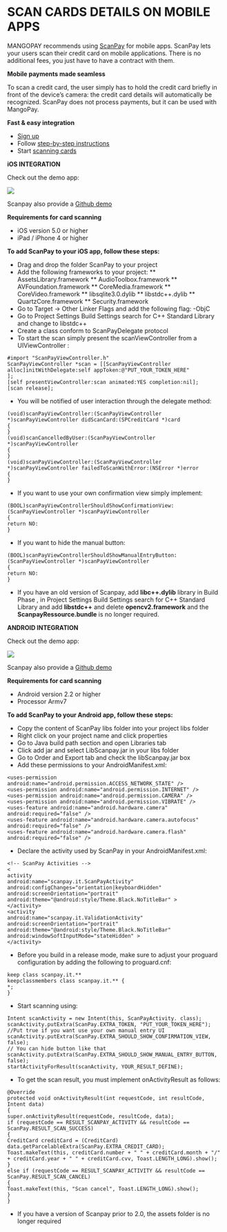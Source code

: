 # SCAN CARDS DETAILS ON MOBILE APPS

MANGOPAY recommends using [ScanPay](https://we.scanpay.it/concept) for mobile apps. ScanPay lets your users scan their credit card on mobile applications. There is no additional fees, you just have to have a contract with them.

**Mobile payments made seamless**

To scan a credit card, the user simply has to hold the credit card briefly in front of the device’s camera: the credit card details will automatically be recognized. ScanPay does not process payments, but it can be used with MangoPay.

**Fast & easy integration**

* [Sign up](https://we.scanpay.it/accounts/new)
* Follow [step-by-step instructions](https://we.scanpay.it/integration)
* Start [scanning cards](https://www.youtube.com/watch?v=LyyXcFaMavs)

**iOS INTEGRATION**

Check out the demo app:

[![](http://demo.dev-app.net/uploads/medias/available_on_appstore-bc7e1a16f5f11bf22e325546cc10d8a3-2.png)](http://www.apple.com/itunes/download/)

Scanpay also provide a [Github demo](https://github.com/scanpay/scanpay-demo-ios)

**Requirements for card scanning**
* iOS version 5.0 or higher
* iPad / iPhone 4 or higher

**To add ScanPay to your iOS app, follow these steps:**
* Drag and drop the folder ScanPay to your project
* Add the following frameworks to your project:
** AssetsLibrary.framework
** AudioToolbox.framework
** AVFoundation.framework
** CoreMedia.framework
** CoreVideo.framework
** libsqlite3.0.dylib
** libstdc++.dylib
** QuartzCore.framework
** Security.framework
* Go to Target -> Other Linker Flags and add the following flag: -ObjC
* Go to Project Settings Build Settings search for C++ Standard Library and change to libstdc++
* Create a class conform to ScanPayDelegate protocol
* To start the scan simply present the scanViewController from a UIViewController :
```
#import "ScanPayViewController.h"
ScanPayViewController *scan = [[ScanPayViewController alloc]initWithDelegate:self appToken:@"PUT_YOUR_TOKEN_HERE"
];
[self presentViewController:scan animated:YES completion:nil];
[scan release];
```
* You will be notified of  user interaction through the delegate method:
```
(void)scanPayViewController:(ScanPayViewController *)scanPayViewController didScanCard:(SPCreditCard *)card
{
}
(void)scanCancelledByUser:(ScanPayViewController *)scanPayViewController
{
}
(void)scanPayViewController:(ScanPayViewController *)scanPayViewController failedToScanWithError:(NSError *)error
{
}
```
* If you want to use your own confirmation view simply implement:
```
(BOOL)scanPayViewControllerShouldShowConfirmationView:(ScanPayViewController *)scanPayViewController
{
return NO:
}
```
* If you want to hide the manual button:
```
(BOOL)scanPayViewControllerShouldShowManualEntryButton:(ScanPayViewController *)scanPayViewController
{
return NO:
}
```
* If you have an old version of Scanpay, add **libc++.dylib** library in Build Phase , in Project Settings Build Settings search for C++ Standard Library and add **libstdc++** and delete **opencv2.framework** and the **ScanpayRessource.bundle** is no longer required.

**ANDROID INTEGRATION**

Check out the demo app:

[![](http://demo.dev-app.net/uploads/medias/button_google_play-8429899bec065f2773a01e62466cc0c1.png)](https://play.google.com/store/apps/details?id=scanpay.it.demo)

Scanpay also provide a [Github demo](https://github.com/scanpay/scanpay-demo-android)

**Requirements for card scanning**
* Android version 2.2 or higher
* Processor Armv7

**To add ScanPay to your Android app, follow these steps:**
* Copy the content of ScanPay libs folder into your project libs folder
* Right click on your project name and click properties
* Go to Java build path section and open Libraries tab
* Click add jar and select LibScanpay.jar in your libs folder
* Go to Order and Export tab and check the libScanpay.jar box
* Add these permissions to your AndroidManifest.xml:
```
<uses-permission android:name="android.permission.ACCESS_NETWORK_STATE" />
<uses-permission android:name="android.permission.INTERNET" />
<uses-permission android:name="android.permission.CAMERA" />
<uses-permission android:name="android.permission.VIBRATE" />
<uses-feature android:name="android.hardware.camera" android:required="false" />
<uses-feature android:name="android.hardware.camera.autofocus" android:required="false" />
<uses-feature android:name="android.hardware.camera.flash" android:required="false" />
```
* Declare the activity used by ScanPay in your AndroidManifest.xml:
```
<!-- ScanPay Activities -->
<
activity
android:name="scanpay.it.ScanPayActivity"
android:configChanges="orientation|keyboardHidden"
android:screenOrientation="portrait"
android:theme="@android:style/Theme.Black.NoTitleBar" >
</activity>
<activity
android:name="scanpay.it.ValidationActivity"
android:screenOrientation="portrait"
android:theme="@android:style/Theme.Black.NoTitleBar"
android:windowSoftInputMode="stateHidden" >
</activity>
```
* Before you build in a release mode, make sure to adjust your proguard configuration by adding the following to proguard.cnf:
```
keep class scanpay.it.**
keepclassmembers class scanpay.it.** {
*;
}
```
* Start scanning using:
```
Intent scanActivity = new Intent(this, ScanPayActivity. class);
scanActivity.putExtra(ScanPay.EXTRA_TOKEN, "PUT_YOUR_TOKEN_HERE");
//Put true if you want use your own manual entry UI
scanActivity.putExtra(ScanPay.EXTRA_SHOULD_SHOW_CONFIRMATION_VIEW, false);
// You can hide button like that
scanActivity.putExtra(ScanPay.EXTRA_SHOULD_SHOW_MANUAL_ENTRY_BUTTON, false);
startActivityForResult(scanActivity, YOUR_RESULT_DEFINE);
```
* To get the scan result, you must implement onActivityResult as follows:
```
@Override
protected void onActivityResult(int requestCode, int resultCode, Intent data)
{
super.onActivityResult(requestCode, resultCode, data);
if (requestCode == RESULT_SCANPAY_ACTIVITY && resultCode == ScanPay.RESULT_SCAN_SUCCESS)
{
CreditCard creditCard = (CreditCard) data.getParcelableExtra(ScanPay.EXTRA_CREDIT_CARD);
Toast.makeText(this, creditCard.number + " " + creditCard.month + "/" + creditCard.year + " " + creditCard.cvv, Toast.LENGTH_LONG).show();
}
else if (requestCode == RESULT_SCANPAY_ACTIVITY && resultCode == ScanPay.RESULT_SCAN_CANCEL)
{
Toast.makeText(this, "Scan cancel", Toast.LENGTH_LONG).show();
}
}
```
* If you have a version of Scanpay prior to 2.0, the assets folder is no longer required